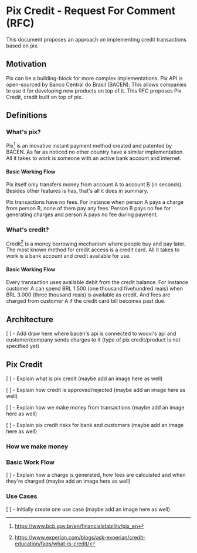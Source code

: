 # Pix Credit - Request For Comment (RFC)

This document proposes an approach on implementing credit transactions based on pix.

## Motivation

Pix can be a building-block for more complex implementations. Pix API is open-sourced by Banco Central do Brasil (BACEN). This allows companies to use it for developing new products on top of it. This RFC proposes Pix Credit, credit built on top of pix. 

## Definitions

### What's pix?

Pix[^1] is an inovative instant payment method created and patented by BACEN. As far as noticed no other country have a similar implementation. All it takes to work is someone with an active bank account and internet. 

#### Basic Working Flow

Pix itself only transfers money from account A to account B (in seconds). Besides other features is has, that's all it does in summary. 

Pix transactions have no fees. For instance when person A pays a charge from person B, none of them pay any fees. Person B pays no fee for generating charges and person A pays no fee during payment. 

### What's credit?

Credit[^2] is a money borrowing mechanism where people buy and pay later. The most known method for credit access is a credit card. All it takes to work is a bank account and credit available for use. 

#### Basic Working Flow 

Every transaction uses available debit from the credit balance. For instance customer A can spend BRL 1.500 (one thousand fivehundred reais) when BRL 3.000 (three thousand reais) is available as credit. And fees are charged from customer A if the credit card bill becomes past due. 

## Architecture

[ ] - Add draw here where bacen's api is connected to woovi's api  and customer/company sends charges to it (type of pix credit/product is not specified yet)

## Pix Credit

[ ] - Explain what is pix credit (maybe add an image here as well)

[ ] - Explain how credit is approved/rejected (maybe add an image here as well)

[ ] - Explain how we make money from transactions (maybe add an image here as well)

[ ] - Explain pix credit risks for bank and customers (maybe add an image here as well)

### How we make money

### Basic Work Flow

[ ] - Explain how a charge is generated, how fees are calculated and when they're charged (maybe add an image here as well)

### Use Cases

[ ] - Initially create one use case (maybe add an image here as well)

[^1]:https://www.bcb.gov.br/en/financialstability/pix_en
[^2]:https://www.experian.com/blogs/ask-experian/credit-education/faqs/what-is-credit/